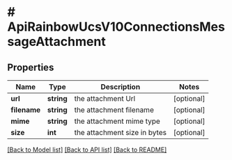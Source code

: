 # # ApiRainbowUcsV10ConnectionsMessageAttachment

## Properties

Name | Type | Description | Notes
------------ | ------------- | ------------- | -------------
**url** | **string** | the attachment Url | [optional] 
**filename** | **string** | the attachment filename | [optional] 
**mime** | **string** | the attachment mime type | [optional] 
**size** | **int** | the attachment size in bytes | [optional] 

[[Back to Model list]](../../README.md#documentation-for-models) [[Back to API list]](../../README.md#documentation-for-api-endpoints) [[Back to README]](../../README.md)



